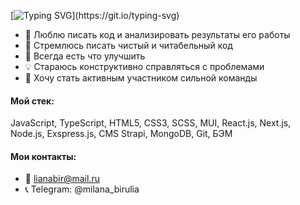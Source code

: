 [![Typing SVG](https://readme-typing-svg.herokuapp.com?color=%2336BCF7&lines=Привет+всем,+меня+зовут+Милана!)](https://git.io/typing-svg)

* :green_heart: Люблю писать код и анализировать результаты его работы
* :memo: Стремлюсь писать чистый и читабельный код
* :wrench: Всегда есть что улучшить 
* :bulb: Стараюсь конструктивно справляться с проблемами
* :rocket: Хочу стать активным участником сильной команды

#### Мой стек:
JavaScript, TypeScript, HTML5, CSS3, SCSS, MUI, React.js, Next.js, Node.js, Exspress.js, CMS Strapi, MongoDB, Git, БЭМ

#### Мои контакты:
* :e-mail: lianabir@mail.ru
* :telephone_receiver: Telegram: @milana_birulia
